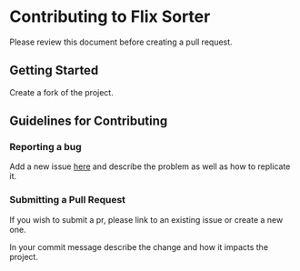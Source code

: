 
# Contributing to Flix Sorter
Please review this document before creating a pull request.

## Getting Started
Create a fork of the project.

## Guidelines for Contributing

### Reporting a bug
Add a new issue [here](https://github.com/sparc-coop/flix-sorter/issues) and describe the problem as well as how to replicate it.

### Submitting a Pull Request
If you wish to submit a pr, please link to an existing issue or create a new one.

In your commit message describe the change and how it impacts the project.
